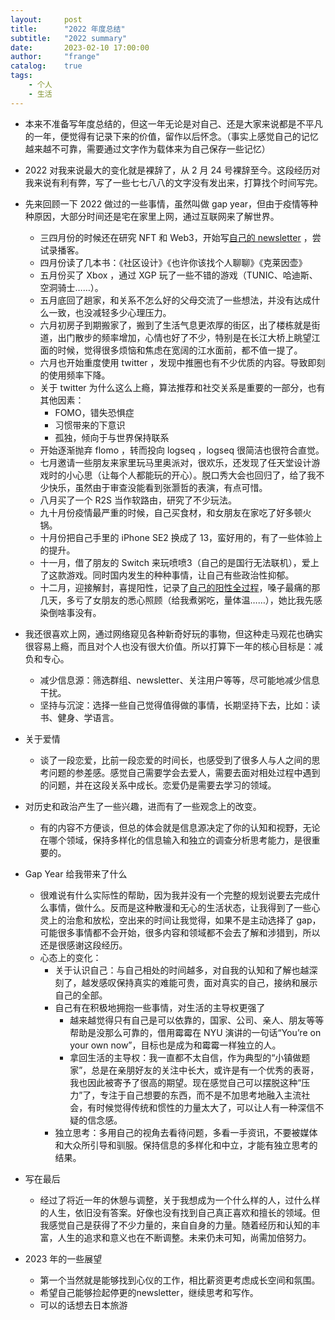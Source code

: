 ```yaml
---
layout:     post
title:      "2022 年度总结"
subtitle:   "2022 summary"
date:       2023-02-10 17:00:00
author:     "frange"
catalog:    true
tags:
    - 个人
    - 生活
---
```


- 本来不准备写年度总结的，但这一年无论是对自己、还是大家来说都是不平凡的一年，便觉得有记录下来的价值，留作以后怀念。（事实上感觉自己的记忆越来越不可靠，需要通过文字作为载体来为自己保存一些记忆）
- 2022 对我来说最大的变化就是裸辞了，从 2 月 24 号裸辞至今。这段经历对我来说有利有弊，写了一些七七八八的文字没有发出来，打算找个时间写完。
- 先来回顾一下 2022 做过的一些事情，虽然叫做 gap year，但由于疫情等种种原因，大部分时间还是宅在家里上网，通过互联网来了解世界。
	- 三四月份的时候还在研究 NFT 和 Web3，开始写[自己的 newsletter](https://gamer.zhubai.love/) ，尝试录播客。
	- 四月份读了几本书：《社区设计》《也许你该找个人聊聊》《克莱因壶》
	- 五月份买了 Xbox ，通过 XGP 玩了一些不错的游戏（TUNIC、哈迪斯、空洞骑士……）。
	- 五月底回了趟家，和关系不怎么好的父母交流了一些想法，并没有达成什么一致，也没减轻多少心理压力。
	- 六月初房子到期搬家了，搬到了生活气息更浓厚的街区，出了楼栋就是街道，出门散步的频率增加，心情也好了不少，特别是在长江大桥上眺望江面的时候，觉得很多烦恼和焦虑在宽阔的江水面前，都不值一提了。
	- 六月也开始重度使用 twitter ，发现中推圈也有不少优质的内容。导致即刻的使用频率下降。
	- 关于 twitter 为什么这么上瘾，算法推荐和社交关系是重要的一部分，也有其他因素：
		- FOMO，错失恐惧症
		- 习惯带来的下意识
		- 孤独，倾向于与世界保持联系
	- 开始逐渐抛弃 flomo ，转而投向 logseq ，logseq 很简洁也很符合直觉。
	- 七月邀请一些朋友来家里玩马里奥派对，很欢乐，还发现了任天堂设计游戏时的小心思（让每个人都能玩的开心）。脱口秀大会也回归了，给了我不少快乐，虽然由于审查没能看到张灏哲的表演，有点可惜。
	- 八月买了一个 R2S 当作软路由，研究了不少玩法。
	- 九十月份疫情最严重的时候，自己买食材，和女朋友在家吃了好多顿火锅。
	- 十月份把自己手里的 iPhone SE2 换成了 13，蛮好用的，有了一些体验上的提升。
	- 十一月，借了朋友的 Switch 来玩喷喷3（自己的是国行无法联机），爱上了这款游戏。同时国内发生的种种事情，让自己有些政治性抑郁。
	- 十二月，迎接解封，喜提阳性，记录了[自己的阳性全过程](https://frange.montaigne.io/xin-guan-yang-xing-jing-li-fen-xiang)，嗓子最痛的那几天，多亏了女朋友的悉心照顾（给我煮粥吃，量体温……），她比我先感染倒啥事没有。
- 我还很喜欢上网，通过网络窥见各种新奇好玩的事物，但这种走马观花也确实很容易上瘾，而且对个人也没有很大价值。所以打算下一年的核心目标是：减负和专心。
	- 减少信息源：筛选群组、newsletter、关注用户等等，尽可能地减少信息干扰。
	- 坚持与沉淀：选择一些自己觉得值得做的事情，长期坚持下去，比如：读书、健身、学语言。
- 关于爱情
	- 谈了一段恋爱，比前一段恋爱的时间长，也感受到了很多人与人之间的思考问题的参差感。感觉自己需要学会去爱人，需要去面对相处过程中遇到的问题，并在这段关系中成长。恋爱仍是需要去学习的领域。
- 对历史和政治产生了一些兴趣，进而有了一些观念上的改变。
  - 有的内容不方便谈，但总的体会就是信息源决定了你的认知和视野，无论在哪个领域，保持多样化的信息输入和独立的调查分析思考能力，是很重要的。

- Gap Year 给我带来了什么
	- 很难说有什么实际性的帮助，因为我并没有一个完整的规划说要去完成什么事情，做什么。反而是这种散漫和无心的生活状态，让我得到了一些心灵上的治愈和放松，空出来的时间让我觉得，如果不是主动选择了 gap，可能很多事情都不会开始，很多内容和领域都不会去了解和涉猎到，所以还是很感谢这段经历。
	- 心态上的变化：
		- 关于认识自己：与自己相处的时间越多，对自我的认知和了解也越深刻了，越发感叹保持真实的难能可贵，面对真实的自己，接纳和展示自己的全部。
		- 自己有在积极地拥抱一些事情，对生活的主导权更强了
			- 越来越觉得只有自己是可以依靠的，国家、公司、亲人、朋友等等帮助是没那么可靠的，借用霉霉在 NYU 演讲的一句话“You’re on your own now”，目标也是成为和霉霉一样独立的人。
			- 拿回生活的主导权：我一直都不太自信，作为典型的“小镇做题家”，总是在亲朋好友的关注中长大，或许是有一个优秀的表哥，我也因此被寄予了很高的期望。现在感觉自己可以摆脱这种“压力”了，专注于自己想要的东西，而不是不加思考地融入主流社会，有时候觉得传统和惯性的力量太大了，可以让人有一种深信不疑的信念感。
		- 独立思考：多用自己的视角去看待问题，多看一手资讯，不要被媒体和大众所引导和驯服。保持信息的多样化和中立，才能有独立思考的结果。
- 写在最后
	- 经过了将近一年的休憩与调整，关于我想成为一个什么样的人，过什么样的人生，依旧没有答案。好像也没有找到自己真正喜欢和擅长的领域。但我感觉自己是获得了不少力量的，来自自身的力量。随着经历和认知的丰富，人生的追求和意义也在不断调整。未来仍未可知，尚需加倍努力。
- 2023 年的一些展望
	- 第一个当然就是能够找到心仪的工作，相比薪资更考虑成长空间和氛围。
	- 希望自己能够捡起停更的newsletter，继续思考和写作。
	- 可以的话想去日本旅游